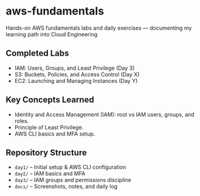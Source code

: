 # aws-fundamentals
Hands-on AWS fundamentals labs and daily exercises — documenting my learning path into Cloud Engineering

## Completed Labs
- IAM: Users, Groups, and Least Privilege (Day 3)
- S3: Buckets, Policies, and Access Control (Day X)
- EC2: Launching and Managing Instances (Day Y)

## Key Concepts Learned
- Identity and Access Management (IAM): root vs IAM users, groups, and roles.
- Principle of Least Privilege.
- AWS CLI basics and MFA setup.

## Repository Structure
- `day1/` – Initial setup & AWS CLI configuration
- `day2/` – IAM basics and MFA
- `day3/` – IAM groups and permissions discipline
- `docs/` – Screenshots, notes, and daily log
